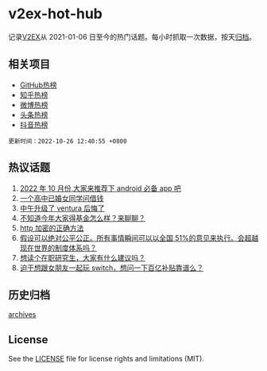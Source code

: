 # v2ex-hot-hub

 记录[V2EX](https://www.v2ex.com/)从 2021-01-06 日至今的热门话题。每小时抓取一次数据，按天[归档](archives)。
 
 ## 相关项目

- [GitHub热榜](https://github.com/lonnyzhang423/github-hot-hub)
- [知乎热榜](https://github.com/lonnyzhang423/zhihu-hot-hub)
- [微博热榜](https://github.com/lonnyzhang423/weibo-hot-hub)
- [头条热榜](https://github.com/lonnyzhang423/toutiao-hot-hub)
- [抖音热榜](https://github.com/lonnyzhang423/douyin-hot-hub)


 `更新时间：2022-10-26 12:40:55 +0800`

## 热议话题

1. [2022 年 10 月份,大家来推荐下 android 必备 app 吧](https://www.v2ex.com/t/889671)
1. [一个高中已婚女同学问借钱](https://www.v2ex.com/t/889894)
1. [中午升级了 ventura 后悔了](https://www.v2ex.com/t/889670)
1. [不知道今年大家得基金怎么样？来聊聊？](https://www.v2ex.com/t/889796)
1. [http 加密的正确方法](https://www.v2ex.com/t/889726)
1. [假设可以绝对公平公正。所有事情瞬间可以以全国 51%的意见来执行。会超越现在世界的制度体系吗？](https://www.v2ex.com/t/889744)
1. [想读个在职研究生，大家有什么建议吗？](https://www.v2ex.com/t/889883)
1. [迫于想跟女朋友一起玩 switch，想问一下百亿补贴靠谱么？](https://www.v2ex.com/t/889684)

## 历史归档

[archives](archives)

## License

See the [LICENSE](LICENSE) file for license rights and limitations (MIT).
